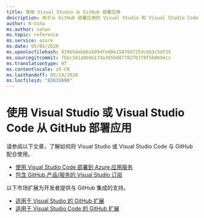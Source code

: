 ```yaml
---
title: 使用 Visual Studio 从 GitHub 部署应用
description: 用于从 GitHub 部署应用的 Visual Studio 和 Visual Studio Code 资源
author: N-Usha
ms.author: ushan
ms.topic: reference
ms.service: azure
ms.date: 05/05/2020
ms.openlocfilehash: 83965deb66a509dfe00e15870d725dcb62c5df35
ms.sourcegitcommit: fbbc341a0b9e17da305bd877027b779f5b0694cc
ms.translationtype: HT
ms.contentlocale: zh-CN
ms.lasthandoff: 05/19/2020
ms.locfileid: "83631698"
---
```

# <a name="use-visual-studio-or-visual-studio-code-to-deploy-apps-from-github"></a>使用 Visual Studio 或 Visual Studio Code 从 GitHub 部署应用 

请参阅以下文章，了解如何将 Visual Studio 或 Visual Studio Code 与 GitHub 配合使用。  

- [使用 Visual Studio Code 部署到 Azure 应用服务](https://docs.microsoft.com/azure/devops/pipelines/targets/deploy-to-azure-vscode)  
- [包含 GitHub 产品/服务的 Visual Studio 订阅](https://docs.microsoft.com/visualstudio/subscriptions/access-github)  

以下市场扩展为开发者提供与 GitHub 集成的支持。 

- [适用于 Visual Studio 的 GitHub 扩展](https://visualstudio.github.com/)  
- [适用于 Visual Studio Code 的 GitHub 扩展](https://vscode.github.com/) 